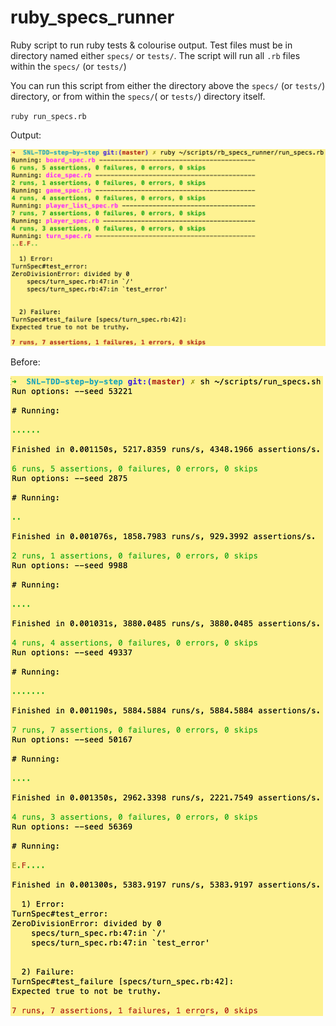 # ruby_specs_runner

Ruby script to run ruby tests &amp; colourise output. Test files must be in directory named either `specs/` or `tests/`. The script will run all `.rb` files within the `specs/` (or `tests/`)

You can run this script from either the directory above the `specs/` (or `tests/`) directory, or from within the `specs/`( or `tests/`) directory itself.

`ruby run_specs.rb`

Output:

![after](https://raw.githubusercontent.com/CraigMorton/ruby_specs_runner/master/img/after.png)

Before:

![before](https://raw.githubusercontent.com/CraigMorton/ruby_specs_runner/master/img/before.png)
